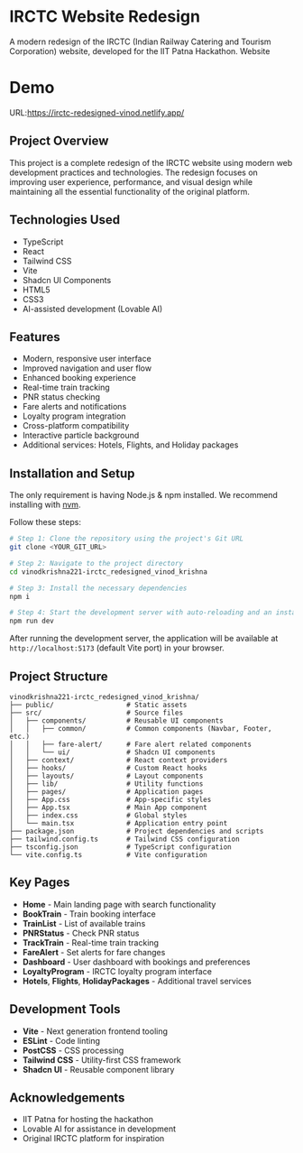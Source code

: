 # IRCTC Website Redesign

A modern redesign of the IRCTC (Indian Railway Catering and Tourism Corporation) website, developed for the IIT Patna Hackathon.
Website 

# Demo
URL:https://irctc-redesigned-vinod.netlify.app/

## Project Overview

This project is a complete redesign of the IRCTC website using modern web development practices and technologies. The redesign focuses on improving user experience, performance, and visual design while maintaining all the essential functionality of the original platform.

## Technologies Used

- TypeScript
- React
- Tailwind CSS
- Vite
- Shadcn UI Components
- HTML5
- CSS3
- AI-assisted development (Lovable AI)

## Features

- Modern, responsive user interface
- Improved navigation and user flow
- Enhanced booking experience
- Real-time train tracking
- PNR status checking
- Fare alerts and notifications
- Loyalty program integration
- Cross-platform compatibility
- Interactive particle background
- Additional services: Hotels, Flights, and Holiday packages

## Installation and Setup

The only requirement is having Node.js & npm installed. We recommend installing with [nvm](https://github.com/nvm-sh/nvm).

Follow these steps:

```bash
# Step 1: Clone the repository using the project's Git URL
git clone <YOUR_GIT_URL>

# Step 2: Navigate to the project directory
cd vinodkrishna221-irctc_redesigned_vinod_krishna

# Step 3: Install the necessary dependencies
npm i

# Step 4: Start the development server with auto-reloading and an instant preview
npm run dev
```

After running the development server, the application will be available at `http://localhost:5173` (default Vite port) in your browser.

## Project Structure

```
vinodkrishna221-irctc_redesigned_vinod_krishna/
├── public/                  # Static assets
├── src/                     # Source files
│   ├── components/          # Reusable UI components
│   │   ├── common/          # Common components (Navbar, Footer, etc.)
│   │   ├── fare-alert/      # Fare alert related components
│   │   └── ui/              # Shadcn UI components
│   ├── context/             # React context providers
│   ├── hooks/               # Custom React hooks
│   ├── layouts/             # Layout components
│   ├── lib/                 # Utility functions
│   ├── pages/               # Application pages
│   ├── App.css              # App-specific styles
│   ├── App.tsx              # Main App component
│   ├── index.css            # Global styles
│   └── main.tsx             # Application entry point
├── package.json             # Project dependencies and scripts
├── tailwind.config.ts       # Tailwind CSS configuration
├── tsconfig.json            # TypeScript configuration
└── vite.config.ts           # Vite configuration
```

## Key Pages

- **Home** - Main landing page with search functionality
- **BookTrain** - Train booking interface
- **TrainList** - List of available trains
- **PNRStatus** - Check PNR status
- **TrackTrain** - Real-time train tracking
- **FareAlert** - Set alerts for fare changes
- **Dashboard** - User dashboard with bookings and preferences
- **LoyaltyProgram** - IRCTC loyalty program interface
- **Hotels**, **Flights**, **HolidayPackages** - Additional travel services

## Development Tools

- **Vite** - Next generation frontend tooling
- **ESLint** - Code linting
- **PostCSS** - CSS processing
- **Tailwind CSS** - Utility-first CSS framework
- **Shadcn UI** - Reusable component library


## Acknowledgements

- IIT Patna for hosting the hackathon
- Lovable AI for assistance in development
- Original IRCTC platform for inspiration
